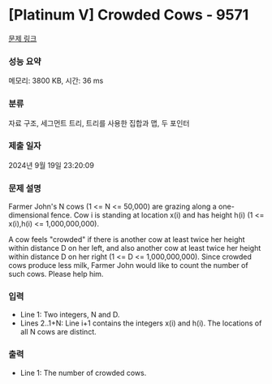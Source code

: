 # [Platinum V] Crowded Cows - 9571 

[문제 링크](https://www.acmicpc.net/problem/9571) 

### 성능 요약

메모리: 3800 KB, 시간: 36 ms

### 분류

자료 구조, 세그먼트 트리, 트리를 사용한 집합과 맵, 두 포인터

### 제출 일자

2024년 9월 19일 23:20:09

### 문제 설명

<p>Farmer John's N cows (1 <= N <= 50,000) are grazing along a one-dimensional fence.  Cow i is standing at location x(i) and has height h(i) (1 <= x(i),h(i) <= 1,000,000,000).</p><p>A cow feels "crowded" if there is another cow at least twice her height within distance D on her left, and also another cow at least twice her height within distance D on her right (1 <= D <= 1,000,000,000).  Since crowded cows produce less milk, Farmer John would like to count the number of such cows.  Please help him.</p>

### 입력 

 <ul><li>Line 1: Two integers, N and D.</li><li>Lines 2..1+N: Line i+1 contains the integers x(i) and h(i).  The locations of all N cows are distinct.</li></ul>

### 출력 

 <ul><li>Line 1: The number of crowded cows.</li></ul>


